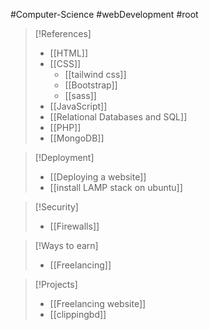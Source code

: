 #Computer-Science #webDevelopment #root 

>[!References]
>- [[HTML]]
>- [[CSS]]
>	- [[tailwind css]]
>	- [[Bootstrap]]
>	- [[sass]]
>- [[JavaScript]]
>- [[Relational Databases and SQL]]
>- [[PHP]]
>- [[MongoDB]]

>[!Deployment]
>- [[Deploying a website]]
>- [[install LAMP stack on ubuntu]]

>[!Security]
>- [[Firewalls]]

>[!Ways to earn]
>- [[Freelancing]]

>[!Projects]
>- [[Freelancing website]]
>- [[clippingbd]]
